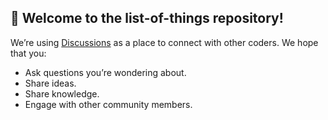 ## 👋 Welcome to the list-of-things repository!
  We’re using [Discussions](https://github.com/GaukeT/list-of-things/discussions) as a place to connect with other coders. We hope that you:
   * Ask questions you’re wondering about.
   * Share ideas.
   * Share knowledge.
   * Engage with other community members.
